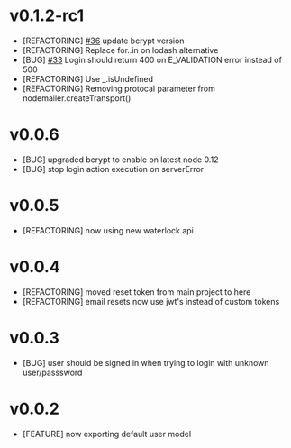 # v0.1.2-rc1
* [REFACTORING] [#36](https://github.com/waterlock/waterlock-local-auth/pull/36) update bcrypt version
* [REFACTORING] Replace for..in on lodash alternative 
* [BUG] [#33](https://github.com/waterlock/waterlock-local-auth/pull/33) Login should return 400 on E_VALIDATION error instead of 500
* [REFACTORING] Use _.isUndefined
* [REFACTORING] Removing protocal parameter from nodemailer.createTransport() 


# v0.0.6
* [BUG] upgraded bcrypt to enable on latest node 0.12
* [BUG] stop login action execution on serverError

# v0.0.5
* [REFACTORING] now using new waterlock api

# v0.0.4
* [REFACTORING] moved reset token from main project to here
* [REFACTORING] email resets now use jwt's instead of custom tokens

# v0.0.3
* [BUG] user should be signed in when trying to login with unknown user/passsword

# v0.0.2
* [FEATURE] now exporting default user model
